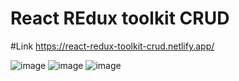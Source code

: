 # React REdux toolkit CRUD
#Link
https://react-redux-toolkit-crud.netlify.app/

![image](https://user-images.githubusercontent.com/25538870/180370082-d1c431c2-925f-4fab-8335-bac2574b04a7.png)
![image](https://user-images.githubusercontent.com/25538870/180370236-97ce15dd-4e02-4ce8-b99a-bd5051728c53.png)
![image](https://user-images.githubusercontent.com/25538870/180370277-6582dd59-a92b-4835-ab3f-ed8d936596ce.png)

